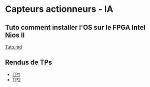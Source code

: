 # Capteurs actionneurs - IA

## Tuto comment installer l'OS sur le FPGA Intel Nios II

[Tuto.md](Tuto/Tuto.md)

## Rendus de TPs

- [TP1](Rendu/TP1/TP1.md)
- [TP2](Rendu/TP2/TP2.md)
